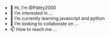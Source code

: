 - 👋 Hi, I’m @Pditty2000
- 👀 I’m interested in ...
- 🌱 I’m currently learning javascript and python
- 💞️ I’m looking to collaborate on ...
- 📫 How to reach me ...

<!---
Pditty2000/Pditty2000 is a ✨ special ✨ repository because its `README.md` (this file) appears on your GitHub profile.
You can click the Preview link to take a look at your changes.
--->
